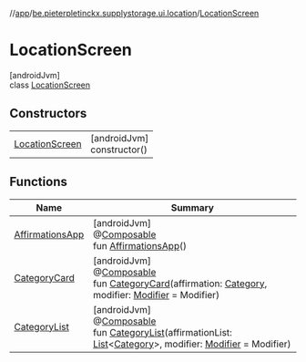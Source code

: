 //[app](../../../index.md)/[be.pieterpletinckx.supplystorage.ui.location](../index.md)/[LocationScreen](index.md)

# LocationScreen

[androidJvm]\
class [LocationScreen](index.md)

## Constructors

| | |
|---|---|
| [LocationScreen](-location-screen.md) | [androidJvm]<br>constructor() |

## Functions

| Name | Summary |
|---|---|
| [AffirmationsApp](-affirmations-app.md) | [androidJvm]<br>@[Composable](https://developer.android.com/reference/kotlin/androidx/compose/runtime/Composable.html)<br>fun [AffirmationsApp](-affirmations-app.md)() |
| [CategoryCard](-category-card.md) | [androidJvm]<br>@[Composable](https://developer.android.com/reference/kotlin/androidx/compose/runtime/Composable.html)<br>fun [CategoryCard](-category-card.md)(affirmation: [Category](../../be.pieterpletinckx.supplystorage.data/-category/index.md), modifier: [Modifier](https://developer.android.com/reference/kotlin/androidx/compose/ui/Modifier.html) = Modifier) |
| [CategoryList](-category-list.md) | [androidJvm]<br>@[Composable](https://developer.android.com/reference/kotlin/androidx/compose/runtime/Composable.html)<br>fun [CategoryList](-category-list.md)(affirmationList: [List](https://kotlinlang.org/api/latest/jvm/stdlib/kotlin.collections/-list/index.html)&lt;[Category](../../be.pieterpletinckx.supplystorage.data/-category/index.md)&gt;, modifier: [Modifier](https://developer.android.com/reference/kotlin/androidx/compose/ui/Modifier.html) = Modifier) |
